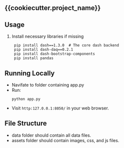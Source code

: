 ## {{cookiecutter.project_name}}

## Usage
1. Install necessary libraries if missing
   ```
    pip install dash==1.3.0  # The core dash backend
    pip install dash-daq==0.2.1  
    pip install dash-bootstrap-components
    pip install pandas
   ```  

## Running Locally
- Navifate to folder containing app.py
- Run:
  ```
  python app.py
  ```
- Visit `http:127.0.0.1:8050/` in your web browser.
  
## File Structure
- data folder should contain all data files. <br>
- assets folder should contain images, css, and js files. 


